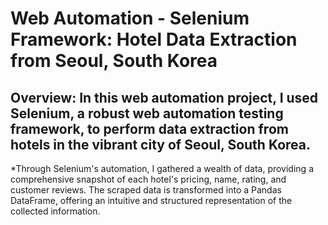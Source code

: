 # Web Automation - Selenium Framework: Hotel Data Extraction from Seoul, South Korea
## Overview: In this web automation project, I used Selenium, a robust web automation testing framework, to perform data extraction from hotels in the vibrant city of Seoul, South Korea. 
*Through Selenium's automation, I gathered a wealth of data, providing a comprehensive snapshot of each hotel's pricing, name, rating, and customer reviews.
The scraped data is transformed into a Pandas DataFrame, offering an intuitive and structured representation of the collected information.
